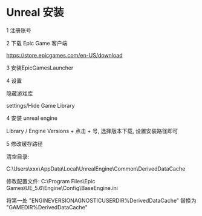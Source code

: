 # Unreal 安装

1 注册账号



2 下载 Epic Game 客户端

https://store.epicgames.com/en-US/download



3 安装EpicGamesLauncher



4 设置

隐藏游戏库

settings/Hide Game Library



4 安装 unreal engine

Library / Engine Versions +
点击 + 号, 选择版本下载, 设置安装路径即可



5 修改缓存路径

清空目录:

C:\Users\xxx\AppData\Local\UnrealEngine\Common\DerivedDataCache



修改配置文件:
C:\Program Files\Epic Games\UE_5.6\Engine\Config\BaseEngine.ini

将第一处 "ENGINEVERSIONAGNOSTICUSERDIR%DerivedDataCache" 替换为 "GAMEDIR%DerivedDataCache"



